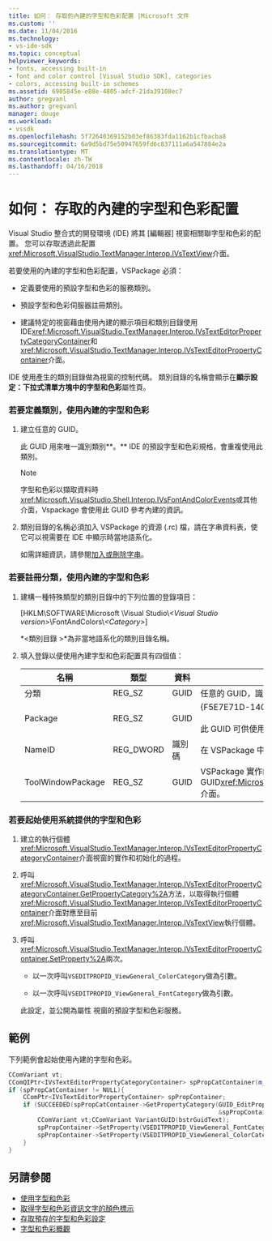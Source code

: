 ```yaml
---
title: 如何： 存取的內建的字型和色彩配置 |Microsoft 文件
ms.custom: ''
ms.date: 11/04/2016
ms.technology:
- vs-ide-sdk
ms.topic: conceptual
helpviewer_keywords:
- fonts, accessing built-in
- font and color control [Visual Studio SDK], categories
- colors, accessing built-in schemes
ms.assetid: 6905845e-e88e-4805-adcf-21da39108ec7
author: gregvanl
ms.author: gregvanl
manager: douge
ms.workload:
- vssdk
ms.openlocfilehash: 5f72640369152b03ef86383fda1162b1cfbacba8
ms.sourcegitcommit: 6a9d5bd75e50947659fd6c837111a6a547884e2a
ms.translationtype: MT
ms.contentlocale: zh-TW
ms.lasthandoff: 04/16/2018
---
```

# <a name="how-to-access-the-built-in-fonts-and-color-scheme"></a>如何： 存取的內建的字型和色彩配置
Visual Studio 整合式的開發環境 (IDE) 將其 [編輯器] 視窗相關聯字型和色彩的配置。 您可以存取透過此配置<xref:Microsoft.VisualStudio.TextManager.Interop.IVsTextView>介面。

 若要使用的內建的字型和色彩配置，VSPackage 必須：

-   定義要使用的預設字型和色彩的服務類別。

-   預設字型和色彩伺服器註冊類別。

-   建議特定的視窗藉由使用內建的顯示項目和類別目錄使用 IDE<xref:Microsoft.VisualStudio.TextManager.Interop.IVsTextEditorPropertyCategoryContainer>和<xref:Microsoft.VisualStudio.TextManager.Interop.IVsTextEditorPropertyContainer>介面。

 IDE 使用產生的類別目錄做為視窗的控制代碼。 類別目錄的名稱會顯示在**顯示設定：**下拉式清單方塊中的**字型和色彩**屬性頁。

### <a name="to-define-a-category-using-built-in-fonts-and-colors"></a>若要定義類別，使用內建的字型和色彩

1.  建立任意的 GUID。

     此 GUID 用來唯一識別類別**。** IDE 的預設字型和色彩規格，會重複使用此類別。

    > [!NOTE]
    >  字型和色彩以擷取資料時<xref:Microsoft.VisualStudio.Shell.Interop.IVsFontAndColorEvents>或其他介面，Vspackage 會使用此 GUID 參考內建的資訊。

2.  類別目錄的名稱必須加入 VSPackage 的資源 (.rc) 檔，請在字串資料表，使它可以視需要在 IDE 中顯示時當地語系化。

     如需詳細資訊，請參閱[加入或刪除字串](/cpp/windows/adding-or-deleting-a-string)。

### <a name="to-register-a-category-using-built-in-fonts-and-colors"></a>若要註冊分類，使用內建的字型和色彩

1.  建構一種特殊類型的類別目錄中的下列位置的登錄項目：

     [HKLM\SOFTWARE\Microsoft \Visual Studio\\*\<Visual Studio version>*\FontAndColors\\*\<Category>*]

     *\<類別目錄 >*為非當地語系化的類別目錄名稱。

2.  填入登錄以便使用內建字型和色彩配置具有四個值：

    |名稱|類型|資料|描述|
    |----------|----------|----------|-----------------|
    |分類|REG_SZ|GUID|任意的 GUID，識別包含內建的字型和色彩配置的分類。|
    |Package|REG_SZ|GUID|{F5E7E71D-1401-11D1-883B-0000F87579D2}<br /><br /> 此 GUID 可供使用的預設字型和色彩設定的所有 Vspackage。|
    |NameID|REG_DWORD|識別碼|在 VSPackage 中的可當地語系化的類別目錄名稱的資源識別碼。|
    |ToolWindowPackage|REG_SZ|GUID|VSPackage 實作的 GUID<xref:Microsoft.VisualStudio.TextManager.Interop.IVsTextView>介面。|

### <a name="to-initiate-the-use-of-system-provided-fonts-and-colors"></a>若要起始使用系統提供的字型和色彩

1.  建立的執行個體<xref:Microsoft.VisualStudio.TextManager.Interop.IVsTextEditorPropertyCategoryContainer>介面視窗的實作和初始化的過程。

2.  呼叫<xref:Microsoft.VisualStudio.TextManager.Interop.IVsTextEditorPropertyCategoryContainer.GetPropertyCategory%2A>方法，以取得執行個體<xref:Microsoft.VisualStudio.TextManager.Interop.IVsTextEditorPropertyContainer>介面對應至目前<xref:Microsoft.VisualStudio.TextManager.Interop.IVsTextView>執行個體。

3.  呼叫<xref:Microsoft.VisualStudio.TextManager.Interop.IVsTextEditorPropertyContainer.SetProperty%2A>兩次。

    -   以一次呼叫`VSEDITPROPID_ViewGeneral_ColorCategory`做為引數。

    -   以一次呼叫`VSEDITPROPID_ViewGeneral_FontCategory`做為引數。

     此設定，並公開為屬性 視窗的預設字型和色彩服務。

## <a name="example"></a>範例
 下列範例會起始使用內建的字型和色彩。

```cpp
CComVariant vt;
CComQIPtr<IVsTextEditorPropertyCategoryContainer> spPropCatContainer(m_spView);
if (spPropCatContainer != NULL){
    CComPtr<IVsTextEditorPropertyContainer> spPropContainer;
    if (SUCCEEDED(spPropCatContainer->GetPropertyCategory(GUID_EditPropCategory_View_MasterSettings,
                                                          &spPropContainer))){
        CComVariant vt;CComVariant VariantGUID(bstrGuidText);
        spPropContainer->SetProperty(VSEDITPROPID_ViewGeneral_FontCategory, VariantGUID);
        spPropContainer->SetProperty(VSEDITPROPID_ViewGeneral_ColorCategory, VariantGUID);
    }
}
```

## <a name="see-also"></a>另請參閱

- [使用字型和色彩](../extensibility/using-fonts-and-colors.md)
- [取得字型和色彩資訊文字的顏色標示](../extensibility/getting-font-and-color-information-for-text-colorization.md)
- [存取預存的字型和色彩設定](../extensibility/accessing-stored-font-and-color-settings.md)
- [字型和色彩概觀](../extensibility/font-and-color-overview.md)
